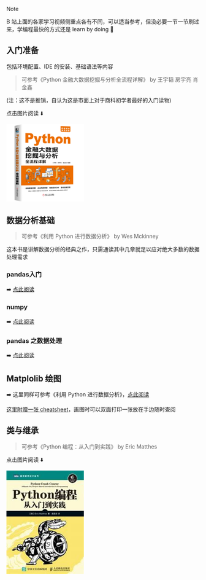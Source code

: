 
> [!NOTE]
> B 站上面的各家学习视频侧重点各有不同，可以适当参考，但没必要一节一节刷过来，学编程最快的方式还是 learn by doing 💪

## 入门准备

包括环境配置、IDE 的安装、基础语法等内容

> 可参考《Python 金融大数据挖掘与分析全流程详解》 by 王宇韬 房宇亮 肖金鑫

(注：这不是推销，自认为这是市面上对于商科初学者最好的入门读物)

点击图片阅读 ⬇️

[<img src="Python金融大数据挖掘与分析全流程详解.png" width="40%">](PythonFundamental.md)



## 数据分析基础

> 可参考《利用 Python 进行数据分析》 by Wes Mckinney

这本书是讲解数据分析的经典之作，只需通读其中几章就足以应对绝大多数的数据处理需求

### pandas入门

➡️ [点此阅读](pandas.md)

### numpy

➡️ [点此阅读](numpy.md)

### pandas 之数据处理

➡️ [点此阅读](pandasData.md)


## Matplolib 绘图

➡️ 这里同样可参考《利用 Python 进行数据分析》，[点此阅读](matplotlib.md)

[这里附赠一张 cheatsheet](matplotlib_cheatsheet.md)，画图时可以双面打印一张放在手边随时查阅


## 类与继承

> 可参考《Python 编程：从入门到实践》 by Eric Matthes

点击图片阅读 ⬇️

[<img src="Python编程：从入门到实践.jpg" width="40%">](class.md)



